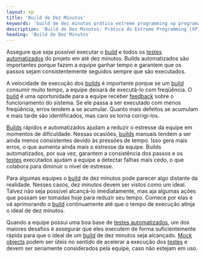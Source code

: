 ```yaml
---
layout: xp
title: 'Build de Dez Minutos'
keywords: 'build de dez minutos prática extreme programming xp programação extrema'
description: 'Build de Dez Minutos: Prática do Extreme Programming (XP)'
heading: 'Build de Dez Minutos'
---
```


Assegure que seja possível executar o [build][build] e todos os [testes automatizados][tdd] do projeto em até dez minutos. Builds automatizados são importantes porque fazem a equipe ganhar tempo e garantem que os passos sejam consistentemente seguidos sempre que são executados.

A velocidade de execução dos [builds][build] é importante porque se um [build][build] consumir muito tempo, a equipe deixará de executá-lo com freqüência. O [build][build] é uma oportunidade para a equipe receber [feedback][f] sobre o funcionamento do sistema. Se ele passa a ser executado com menos freqüência, erros tendem a se acumular. Quanto mais defeitos se acumulam e mais tarde são identificados, mas caro se torna corrigi-los.

[Builds][build] rápidos e automatizados ajudam a reduzir o estresse da equipe em momentos de dificuldade. Nessas ocasiões, [builds][build] manuais tendem a ser ainda menos consistentes devido às pressões de tempo. Isso gera mais erros, o que aumenta ainda mais o estresse da equipe. Builds automatizados, por sua vez, garantem a consistência dos passos e os [testes][tdd] executados ajudam a equipe a detectar falhas mais cedo, o que colabora para diminuir o nível de estresse.

Para algumas equipes o [build][build] de dez minutos pode parecer algo distante da realidade. Nesses casos, dez minutos devem ser vistos como um ideal. Talvez não seja possível alcançá-lo imediatamente, mas aja algumas ações que possam ser tomadas hoje para reduzir seu tempo. Comece por elas e vá aprimorando o [build][build] continuamente até que o tempo de execução atinja o ideal de dez minutos.

Quando a equipe possui uma boa base de [testes automatizados][tdd], um dos maiores desafios é assegurar que eles executem de forma suficientemente rápida para que o ideal de um [build][build] de dez minutos seja alcançado. [Mock objects][mock] podem ser úteis no sentido de acelerar a execução dos [testes][tdd] e devem ser seriamente considerados pela equipe, caso não estejam em uso.

[build]:	http://en.wikipedia.org/wiki/Software_build
[tdd]:		/xp/praticas/tdd
[f]:		/xp/valores/feedback
[mock]:		/xp/praticas/tdd/mock_objects